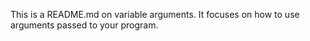 This is a README.md on variable arguments. It focuses on how to use arguments passed to your program.